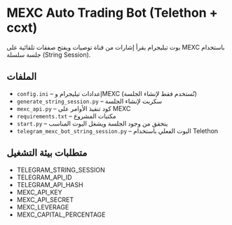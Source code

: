 # MEXC Auto Trading Bot (Telethon + ccxt)

بوت تيليجرام يقرأ إشارات من قناة توصيات ويفتح صفقات تلقائية على MEXC باستخدام جلسة سلسلة (String Session).

## الملفات

- `config.ini` – إعدادات تيليجرام وMEXC (تُستخدم فقط لإنشاء الجلسة)
- `generate_string_session.py` – سكربت لإنشاء الجلسة
- `mexc_api.py` – كود تنفيذ الأوامر على MEXC
- `requirements.txt` – مكتبات المشروع
- `start.py` – يتحقق من وجود الجلسة ويشغل البوت المناسب
- `telegram_mexc_bot_string_session.py` – البوت الفعلي باستخدام Telethon

## متطلبات بيئة التشغيل

- TELEGRAM_STRING_SESSION
- TELEGRAM_API_ID
- TELEGRAM_API_HASH
- MEXC_API_KEY
- MEXC_API_SECRET
- MEXC_LEVERAGE
- MEXC_CAPITAL_PERCENTAGE
